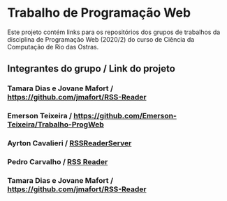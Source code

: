 # Trabalho de Programação Web

Este projeto contém links para os repositórios dos grupos de trabalhos da disciplina de Programação Web (2020/2) do curso de Ciência da Computação de Rio das Ostras.

## Integrantes do grupo / Link do projeto

### Tamara Dias e Jovane Mafort / https://github.com/jmafort/RSS-Reader
### Emerson Teixeira / https://github.com/Emerson-Teixeira/Trabalho-ProgWeb
###  Ayrton Cavalieri / [RSSReaderServer](https://github.com/ayrtoncavalieri/RSSReaderServer)
###  Pedro Carvalho / [RSS Reader](https://github.com/inceptusp/rssreader)
### Tamara Dias e Jovane Mafort / https://github.com/jmafort/RSS-Reader
